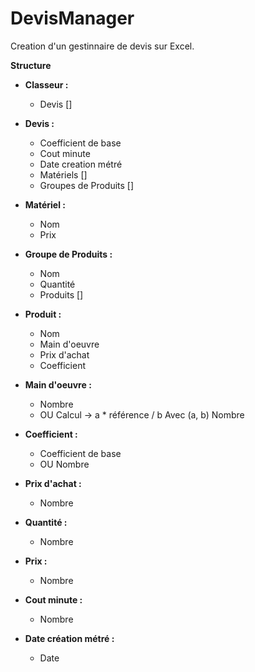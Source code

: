 # DevisManager

Creation d'un gestinnaire de devis sur Excel.

**Structure**
  
* **Classeur :**
	* Devis []
      
* **Devis :**
	* Coefficient de base
  * Cout minute
  * Date creation métré
  * Matériels []
  * Groupes de Produits []

* **Matériel :**
	* Nom
  * Prix

* **Groupe de Produits :**
	* Nom
  * Quantité
  * Produits []
      
* **Produit :**
	* Nom
  * Main d'oeuvre
  * Prix d'achat
  * Coefficient
      
* **Main d'oeuvre :**
	* Nombre
  * OU  Calcul -> a * référence / b		Avec (a, b) Nombre
  
* **Coefficient :**
	* Coefficient de base
  * OU  Nombre
  
* **Prix d'achat :**
	* Nombre
      
* **Quantité :**
	* Nombre
      
* **Prix :**
	* Nombre

* **Cout minute :**
	* Nombre
      
* **Date création métré :**
	* Date
